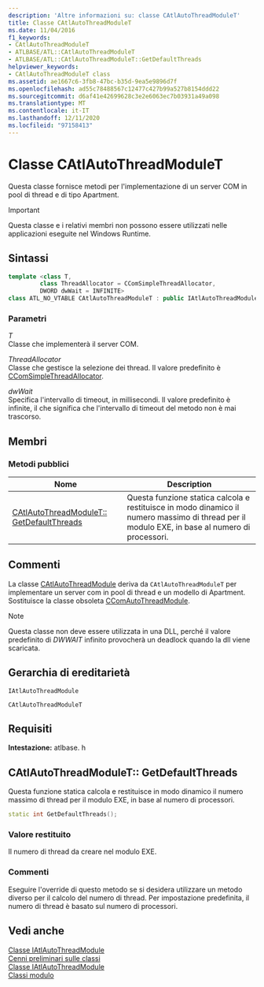 ```yaml
---
description: 'Altre informazioni su: classe CAtlAutoThreadModuleT'
title: Classe CAtlAutoThreadModuleT
ms.date: 11/04/2016
f1_keywords:
- CAtlAutoThreadModuleT
- ATLBASE/ATL::CAtlAutoThreadModuleT
- ATLBASE/ATL::CAtlAutoThreadModuleT::GetDefaultThreads
helpviewer_keywords:
- CAtlAutoThreadModuleT class
ms.assetid: ae1667c6-3fb8-47bc-b35d-9ea5e9896d7f
ms.openlocfilehash: ad55c78488567c12477c427b99a527b8154ddd22
ms.sourcegitcommit: d6af41e42699628c3e2e6063ec7b03931a49a098
ms.translationtype: MT
ms.contentlocale: it-IT
ms.lasthandoff: 12/11/2020
ms.locfileid: "97158413"
---
```

# <a name="catlautothreadmodulet-class"></a>Classe CAtlAutoThreadModuleT

Questa classe fornisce metodi per l'implementazione di un server COM in pool di thread e di tipo Apartment.

> [!IMPORTANT]
> Questa classe e i relativi membri non possono essere utilizzati nelle applicazioni eseguite nel Windows Runtime.

## <a name="syntax"></a>Sintassi

```cpp
template <class T,
         class ThreadAllocator = CComSimpleThreadAllocator,
         DWORD dwWait = INFINITE>
class ATL_NO_VTABLE CAtlAutoThreadModuleT : public IAtlAutoThreadModule
```

### <a name="parameters"></a>Parametri

*T*<br/>
Classe che implementerà il server COM.

*ThreadAllocator*<br/>
Classe che gestisce la selezione dei thread. Il valore predefinito è [CComSimpleThreadAllocator](../../atl/reference/ccomsimplethreadallocator-class.md).

*dwWait*<br/>
Specifica l'intervallo di timeout, in millisecondi. Il valore predefinito è infinite, il che significa che l'intervallo di timeout del metodo non è mai trascorso.

## <a name="members"></a>Membri

### <a name="public-methods"></a>Metodi pubblici

|Nome|Description|
|----------|-----------------|
|[CAtlAutoThreadModuleT:: GetDefaultThreads](#getdefaultthreads)|Questa funzione statica calcola e restituisce in modo dinamico il numero massimo di thread per il modulo EXE, in base al numero di processori.|

## <a name="remarks"></a>Commenti

La classe [CAtlAutoThreadModule](../../atl/reference/catlautothreadmodule-class.md) deriva da `CAtlAutoThreadModuleT` per implementare un server com in pool di thread e un modello di Apartment. Sostituisce la classe obsoleta [CComAutoThreadModule](../../atl/reference/ccomautothreadmodule-class.md).

> [!NOTE]
> Questa classe non deve essere utilizzata in una DLL, perché il valore predefinito di *DWWAIT* infinito provocherà un deadlock quando la dll viene scaricata.

## <a name="inheritance-hierarchy"></a>Gerarchia di ereditarietà

`IAtlAutoThreadModule`

`CAtlAutoThreadModuleT`

## <a name="requirements"></a>Requisiti

**Intestazione:** atlbase. h

## <a name="catlautothreadmoduletgetdefaultthreads"></a><a name="getdefaultthreads"></a> CAtlAutoThreadModuleT:: GetDefaultThreads

Questa funzione statica calcola e restituisce in modo dinamico il numero massimo di thread per il modulo EXE, in base al numero di processori.

```cpp
static int GetDefaultThreads();
```

### <a name="return-value"></a>Valore restituito

Il numero di thread da creare nel modulo EXE.

### <a name="remarks"></a>Commenti

Eseguire l'override di questo metodo se si desidera utilizzare un metodo diverso per il calcolo del numero di thread. Per impostazione predefinita, il numero di thread è basato sul numero di processori.

## <a name="see-also"></a>Vedi anche

[Classe IAtlAutoThreadModule](../../atl/reference/iatlautothreadmodule-class.md)<br/>
[Cenni preliminari sulle classi](../../atl/atl-class-overview.md)<br/>
[Classe IAtlAutoThreadModule](../../atl/reference/iatlautothreadmodule-class.md)<br/>
[Classi modulo](../../atl/atl-module-classes.md)
